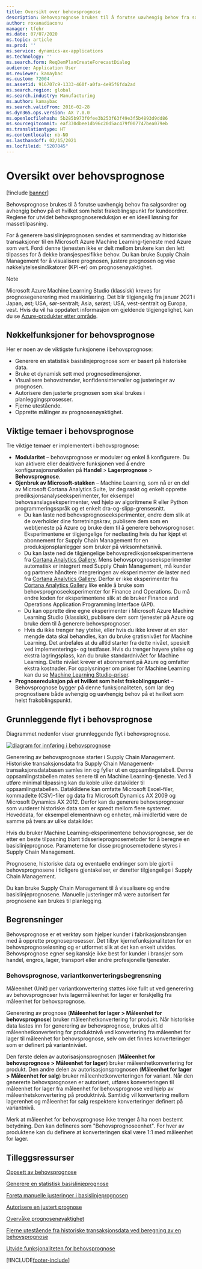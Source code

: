 ```yaml
---
title: Oversikt over behovsprognose
description: Behovsprognose brukes til å forutse uavhengig behov fra salgsordrer og avhengig behov på et hvilket som helst frakoblingspunkt for kundeordrer. Reglene for utvidet behovsprognosereduksjon er en ideell løsning for massetilpasning.
author: roxanadiaconu
manager: tfehr
ms.date: 07/07/2020
ms.topic: article
ms.prod: ''
ms.service: dynamics-ax-applications
ms.technology: ''
ms.search.form: ReqDemPlanCreateForecastDialog
audience: Application User
ms.reviewer: kamaybac
ms.custom: 72004
ms.assetid: 916707c9-1333-460f-a0fa-4e95f6fda2ad
ms.search.region: global
ms.search.industry: Manufacturing
ms.author: kamaybac
ms.search.validFrom: 2016-02-28
ms.dyn365.ops.version: AX 7.0.0
ms.openlocfilehash: 5b285b973f0fee3b253f63f49e3f5b4893d9dd86
ms.sourcegitcommit: eaf330dbee1db96c20d5ac479f007747bea079eb
ms.translationtype: HT
ms.contentlocale: nb-NO
ms.lasthandoff: 02/15/2021
ms.locfileid: "5207045"
---
```

# <a name="demand-forecasting-overview"></a>Oversikt over behovsprognose

[!include [banner](../includes/banner.md)]

Behovsprognose brukes til å forutse uavhengig behov fra salgsordrer og avhengig behov på et hvilket som helst frakoblingspunkt for kundeordrer. Reglene for utvidet behovsprognosereduksjon er en ideell løsning for massetilpasning.

For å generere basislinjeprognosen sendes et sammendrag av historiske transaksjoner til en Microsoft Azure Machine Learning-tjeneste med Azure som vert. Fordi denne tjenesten ikke er delt mellom brukere kan den lett tilpasses for å dekke bransjespesifikke behov. Du kan bruke Supply Chain Management for å visualisere prognosen, justere prognosen og vise nøkkelytelsesindikatorer (KPI-er) om prognosenøyaktighet.

> [!NOTE]
> Microsoft Azure Machine Learning Studio (klassisk) kreves for prognosegenerering med maskinlæring. Det blir tilgjengelig fra januar 2021 i Japan, øst; USA, sør-sentralt; Asia, sørøst; USA, vest-sentralt og Europa, vest. Hvis du vil ha oppdatert informasjon om gjeldende tilgjengelighet, kan du se [Azure-produkter etter område](https://azure.microsoft.com/global-infrastructure/services/?regions=all&products=machine-learning-studio).

## <a name="key-features-of-demand-forecasting"></a>Nøkkelfunksjoner for behovsprognose

Her er noen av de viktigste funksjonene i behovsprognose:

- Generere en statistisk basislinjeprognose som er basert på historiske data.
- Bruke et dynamisk sett med prognosedimensjoner.
- Visualisere behovstrender, konfidensintervaller og justeringer av prognosen.
- Autorisere den justerte prognosen som skal brukes i planleggingsprosesser.
- Fjerne utestående.
- Opprette målinger av prognosenøyaktighet.

## <a name="major-themes-in-demand-forecasting"></a>Viktige temaer i behovsprognose

Tre viktige temaer er implementert i behovsprognose:

- **Modularitet** – behovsprognose er modulær og enkel å konfigurere. Du kan aktivere eller deaktivere funksjonen ved å endre konfigurasjonsnøkkelen på **Handel** &gt; **Lagerprognose** &gt; **Behovsprognose**.
- **Gjenbruk av Microsoft-stakken** – Machine Learning, som nå er en del av Microsoft Cortana Analytics Suite, lar deg raskt og enkelt opprette prediksjonsanalyseeksperimenter, for eksempel behovsanslagseksperimenter, ved hjelp av algoritmene R eller Python programmeringsspråk og et enkelt dra-og-slipp-grensesnitt.
  - Du kan laste ned behovsprognoseeksperimenter, endre dem slik at de overholder dine forretningskrav, publisere dem som en webtjeneste på Azure og bruke dem til å generere behovsprognoser. Eksperimentene er tilgjengelige for nedlasting hvis du har kjøpt et abonnement for Supply Chain Management for en produksjonsplanlegger som bruker på virksomhetsnivå.
  - Du kan laste ned de tilgjengelige behovsprediksjonseksperimentene fra [Cortana Analytics Gallery](https://gallery.cortanaanalytics.com/). Mens behovsprognoseeksperimenter automatisk er integrert med Supply Chain Management, må kunder og partnere håndtere integreringen av eksperimenter de laster ned fra [Cortana Analytics Gallery](https://gallery.cortanaanalytics.com/). Derfor er ikke eksperimenter fra [Cortana Analytics Gallery](https://gallery.cortanaanalytics.com/) like enkle å bruke som behovsprognoseeksperimenter for Finance and Operations. Du må endre koden for eksperimentene slik at de bruker Finance and Operations Application Programming Interface (API).
  - Du kan opprette dine egne eksperimenter i Microsoft Azure Machine Learning Studio (klassisk), publisere dem som tjenester på Azure og bruke dem til å generere behovsprognoser.
  - Hvis du ikke trenger høy ytelse, eller hvis du ikke krever at en stor mengde data skal behandles, kan du bruke gratisnivået for Machine Learning. Det anbefales at du alltid starter fra dette nivået, spesielt ved implementerings- og testfaser. Hvis du trenger høyere ytelse og ekstra lagringsplass, kan du bruke standardnivået for Machine Learning. Dette nivået krever et abonnement på Azure og omfatter ekstra kostnader. For opplysninger om priser for Machine Learning kan du se [Machine Learning Studio-priser](https://aka.ms/machine-learning-price-info).
- **Prognosereduksjon på et hvilket som helst frakoblingspunkt** – Behovsprognose bygger på denne funksjonaliteten, som lar deg prognostisere både avhengig og uavhengig behov på et hvilket som helst frakoblingspunkt.

## <a name="basic-flow-in-demand-forecasting"></a>Grunnleggende flyt i behovsprognose

Diagrammet nedenfor viser grunnleggende flyt i behovsprognose.

[![diagram for innføring i behovsprognose](./media/demand-forecasting-introduction.png)](./media/demand-forecasting-introduction.png)

Generering av behovsprognose starter i Supply Chain Management. Historiske transaksjonsdata fra Supply Chain Management-transaksjonsdatabasen samles inn og fyller ut en oppsamlingstabell. Denne oppsamlingstabellen mates senere til en Machine Learning-tjeneste. Ved å utføre minimal tilpassing kan du koble ulike datakilder til oppsamlingstabellen. Datakildene kan omfatte Microsoft Excel-filer, kommadelte (CSV)-filer og data fra Microsoft Dynamics AX 2009 og Microsoft Dynamics AX 2012. Derfor kan du generere behovsprognoser som vurderer historiske data som er spredt mellom flere systemer. Hoveddata, for eksempel elementnavn og enheter, må imidlertid være de samme på tvers av ulike datakilder.

Hvis du bruker Machine Learning-eksperimentene behovsprognose, ser de etter en beste tilpasning blant tidsserieprognosemetoder for å beregne en basislinjeprognose. Parameterne for disse prognosemetodene styres i Supply Chain Management.

Prognosene, historiske data og eventuelle endringer som ble gjort i behovsprognosene i tidligere gjentakelser, er deretter tilgjengelige i Supply Chain Management.

Du kan bruke Supply Chain Management til å visualisere og endre basislinjeprognosene. Manuelle justeringer må være autorisert før prognosene kan brukes til planlegging.

## <a name="limitations"></a>Begrensninger

Behovsprognose er et verktøy som hjelper kunder i fabrikasjonsbransjen med å opprette prognoseprosesser. Det tilbyr kjernefunksjonaliteten for en behovsprognoseløsning og er utformet slik at det kan enkelt utvides. Behovsprognose egner seg kanskje ikke best for kunder i bransjer som handel, engros, lager, transport eller andre profesjonelle tjenester.

### <a name="demand-forecast-variant-conversion-limitation"></a>Behovsprognose, variantkonverteringsbegrensning

Måleenhet (Unit) per variantkonvertering støttes ikke fullt ut ved generering av behovsprognoser hvis lagermåleenhet for lager er forskjellig fra måleenhet for behovsprognose.

Generering av prognose (**Måleenhet for lager > Måleenhet for behovsprognose**) bruker måleenhetkonvertering for produkt. Når historiske data lastes inn for generering av behovsprognose, brukes alltid måleenhetkonvertering for produktnivå ved konvertering fra måleenhet for lager til måleenhet for behovsprognose, selv om det finnes konverteringer som er definert på variantnivået.

Den første delen av autorisasjonsprognosen (**Måleenhet for behovsprognose > Måleenhet for lager**) bruker måleenhetkonvertering for produkt. Den andre delen av autorisasjonsprognosen (**Måleenhet for lager > Måleenhet for salg**) bruker måleenhetkonverteringen for variant. Når den genererte behovsprognosen er autorisert, utføres konverteringen til måleenhet for lager fra måleenhet for behovsprognose ved hjelp av måleenhetskonvertering på produktnivå. Samtidig vil konvertering mellom lagerenhet og måleenhet for salg respektere konverteringer definert på variantnivå.

Merk at måleenhet for behovsprognose ikke trenger å ha noen bestemt betydning. Den kan defineres som "Behovsprognoseenhet". For hver av produktene kan du definere at konverteringen skal være 1:1 med måleenhet for lager.

## <a name="additional-resources"></a>Tilleggsressurser

[Oppsett av behovsprognose](demand-forecasting-setup.md)

[Generere en statistisk basislinjeprognose](generate-statistical-baseline-forecast.md)

[Foreta manuelle justeringer i basislinjeprognosen](manual-adjustments-baseline-forecast.md)

[Autorisere en justert prognose](authorize-adjusted-forecast.md)

[Overvåke prognosenøyaktighet](monitor-forecast-accuracy.md)

[Fjerne utestående fra historiske transaksjonsdata ved beregning av en behovsprognose](remove-historical-outliers-calculating-demand-forecast.md)

[Utvide funksjonaliteten for behovsprognose](https://www.youtube.com/watch?v=4OIKIXLiNjI&feature=youtu.be)


[!INCLUDE[footer-include](../../includes/footer-banner.md)]